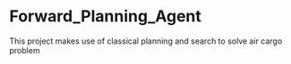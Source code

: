 # Forward_Planning_Agent
This project makes use of classical planning and search to solve air cargo problem
